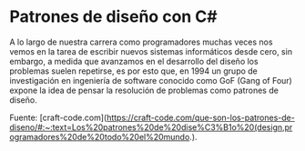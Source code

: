 # Patrones de diseño con C#


A lo largo de nuestra carrera como programadores muchas veces nos vemos en la tarea de escribir nuevos sistemas informáticos desde cero, sin embargo, a medida que avanzamos en el desarrollo del diseño los problemas suelen repetirse, es por esto que, en 1994 un grupo de investigación en ingeniería de software conocido como GoF (Gang of Four) expone la idea de pensar la resolución de problemas como patrones de diseño.

Fuente:  [craft-code.com](https://craft-code.com/que-son-los-patrones-de-diseno/#:~:text=Los%20patrones%20de%20dise%C3%B1o%20(design,programadores%20de%20todo%20el%20mundo.).



